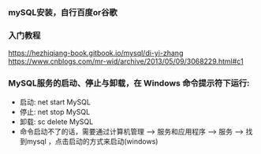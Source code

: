 ### mySQL安装，自行百度or谷歌

### 入门教程
https://hezhiqiang-book.gitbook.io/mysql/di-yi-zhang
https://www.cnblogs.com/mr-wid/archive/2013/05/09/3068229.html#c1

### MySQL服务的启动、停止与卸载，在 Windows 命令提示符下运行:
- 启动: net start MySQL
- 停止: net stop MySQL
- 卸载: sc delete MySQL
- 命令启动不了的话，需要通过计算机管理 --> 服务和应用程序 --> 服务 --> 找到mysql ，点击启动的方式来启动(windows)